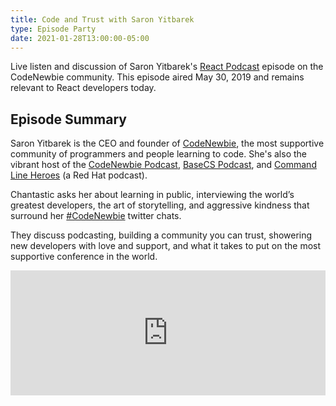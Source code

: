 ```yaml
---
title: Code and Trust with Saron Yitbarek
type: Episode Party
date: 2021-01-28T13:00:00-05:00
---
```


Live listen and discussion of Saron Yitbarek's [React Podcast](https://reactpodcast.com) episode on the CodeNewbie community. This episode aired May 30, 2019 and remains relevant to React developers today.

## Episode Summary

Saron Yitbarek is the CEO and founder of [CodeNewbie](https://www.codenewbie.org/), the most supportive community of programmers and people learning to code. She's also the vibrant host of the [CodeNewbie Podcast](https://www.codenewbie.org/podcast), [BaseCS Podcast](https://www.codenewbie.org/basecs), and [Command Line Heroes](https://www.redhat.com/en/command-line-heroes) (a Red Hat podcast).

Chantastic asks her about learning in public, interviewing the world’s greatest developers, the art of storytelling, and aggressive kindness that surround her [#CodeNewbie](https://twitter.com/search?q=%23codenewbie) twitter chats.

They discuss podcasting, building a community you can trust, showering new developers with love and support, and what it takes to put on the most supportive conference in the world.

<iframe height="200px" width="100%" frameborder="no" scrolling="no" seamless src="https://player.simplecast.com/69d510c0-60aa-4ea1-a5e7-d2bf514f5fd8?dark=false"></iframe>
